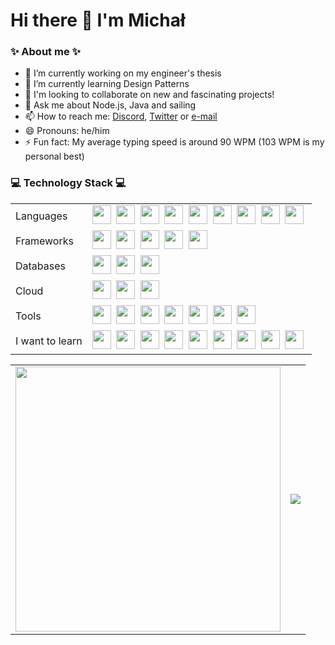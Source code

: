 <h1> Hi there 👋 I'm Michał </h1>

<h3>✨ About me ✨</h3>

- 🔭 I’m currently working on my engineer's thesis
- 🌱 I’m currently learning Design Patterns
- 👯 I'm looking to collaborate on new and fascinating projects!
- 💬 Ask me about Node.js, Java and sailing
- 📫 How to reach me: <a href="https://discordapp.com/users/401427838772707351">Discord</a>, <a href="https://twitter.com/lilhueh">Twitter</a> or <a href="mailto:mt.michaltangri@gmail.com">e-mail</a>
- 😄 Pronouns: he/him
- ⚡ Fun fact: My average typing speed is around 90 WPM (103 WPM is my personal best)

<h3>💻 Technology Stack 💻</h3>

<table>
    <tr>
        <td>Languages</td>
        <td>
            <span><img src="https://cdn.jsdelivr.net/gh/devicons/devicon@latest/icons/javascript/javascript-original.svg" width="30px"></span>&nbsp;
            <span><img src="https://cdn.jsdelivr.net/gh/devicons/devicon@latest/icons/typescript/typescript-original.svg" width="30px"></span>&nbsp;
            <span><img src="https://cdn.jsdelivr.net/gh/devicons/devicon@latest/icons/python/python-original.svg" width="30px"></span>&nbsp;
            <span><img src="https://cdn.jsdelivr.net/gh/devicons/devicon@latest/icons/java/java-original.svg" width="30px"></span>&nbsp;
            <span><img src="https://cdn.jsdelivr.net/gh/devicons/devicon@latest/icons/cplusplus/cplusplus-original.svg" width="30px"></span>&nbsp;
            <span><img src="https://cdn.jsdelivr.net/gh/devicons/devicon@latest/icons/php/php-original.svg" width="30px"></span>&nbsp;
            <span><img src="https://cdn.jsdelivr.net/gh/devicons/devicon@latest/icons/html5/html5-plain.svg" width="30px"></span>&nbsp;
            <span><img src="https://cdn.jsdelivr.net/gh/devicons/devicon@latest/icons/css3/css3-original.svg" width="30px"></span>&nbsp;
            <span><img src="https://cdn.jsdelivr.net/gh/devicons/devicon@latest/icons/sass/sass-original.svg" width="30px"></span>&nbsp;
        </td>
    </tr>
    <tr>
        <td>Frameworks</td>
        <td>
            <span><img src="https://cdn.jsdelivr.net/gh/devicons/devicon@latest/icons/nodejs/nodejs-original.svg" width="30px"></span>&nbsp;
            <span><img src="https://cdn.jsdelivr.net/gh/devicons/devicon@latest/icons/express/express-original.svg" width="30px"></span>&nbsp;
            <span><img src="https://cdn.jsdelivr.net/gh/devicons/devicon@latest/icons/react/react-original.svg" width="30px"></span>&nbsp;
            <span><img src="https://cdn.jsdelivr.net/gh/devicons/devicon@latest/icons/jest/jest-plain.svg" width="30px"></span>&nbsp;
            <span><img src="https://cdn.jsdelivr.net/gh/devicons/devicon@latest/icons/bootstrap/bootstrap-plain.svg" width="30px"></span>&nbsp;
        </td>
    </tr>
    <tr>
        <td>Databases</td>
        <td>
            <span><img src="https://cdn.jsdelivr.net/gh/devicons/devicon@latest/icons/mongodb/mongodb-original.svg" width="30px"></span>&nbsp;
            <span><img src="https://cdn.jsdelivr.net/gh/devicons/devicon@latest/icons/postgresql/postgresql-original.svg" width="30px"></span>&nbsp;
            <span><img src="https://cdn.jsdelivr.net/gh/devicons/devicon@latest/icons/mysql/mysql-original.svg" width="30px"></span>&nbsp;
        </td>
    </tr>
    <tr>
        <td>Cloud</td>
        <td>
            <span><img src="https://cdn.jsdelivr.net/gh/devicons/devicon@latest/icons/firebase/firebase-plain.svg" width="30px"></span>&nbsp;
            <span><img src="https://cdn.jsdelivr.net/gh/devicons/devicon@latest/icons/googlecloud/googlecloud-original.svg" width="30px"></span>&nbsp;
            <span><img src="https://cdn.jsdelivr.net/gh/devicons/devicon@latest/icons/heroku/heroku-plain.svg" width="30px"></span>&nbsp;
        </td>
    </tr>
    <tr>
        <td>Tools</td>
        <td>
            <span><img src="https://cdn.jsdelivr.net/gh/devicons/devicon@latest/icons/npm/npm-original-wordmark.svg" width="30px"></span>&nbsp;
            <span><img src="https://cdn.jsdelivr.net/gh/devicons/devicon@latest/icons/git/git-original.svg" width="30px"></span>&nbsp;
            <span><img src="https://cdn.jsdelivr.net/gh/devicons/devicon@latest/icons/vscode/vscode-original.svg" width="30px"></span>&nbsp;
            <span><img src="https://plugins.jetbrains.com/assets/icons/jetbrains.png" width="30px"></span>&nbsp;
            <span><img src="https://symbols.getvecta.com/stencil_92/21_postman-icon.fddaf8a27f.svg" width="30px"></span>&nbsp;
            <span><img src="https://cdn.jsdelivr.net/gh/devicons/devicon@latest/icons/windows8/windows8-original.svg" width="30px"></span>&nbsp;
            <span><img src="https://cdn.jsdelivr.net/gh/devicons/devicon@latest/icons/ubuntu/ubuntu-plain.svg" width="30px"></span>&nbsp;
        </td>
    </tr>
    <tr>
        <td>I want to learn</td>
        <td>
            <span><img src="https://cdn.jsdelivr.net/gh/devicons/devicon@latest/icons/spring/spring-original.svg" width="30px"></span>&nbsp;
            <span><img src="https://cdn.jsdelivr.net/gh/devicons/devicon@latest/icons/docker/docker-plain.svg" width="30px"></span>&nbsp;
            <span><img src="https://cdn.jsdelivr.net/gh/devicons/devicon@latest/icons/django/django-original.svg" width="30px"></span>&nbsp;
            <span><img src="https://cdn.jsdelivr.net/gh/devicons/devicon@latest/icons/flask/flask-original-wordmark.svg" width="30px"></span>&nbsp;
            <span><img src="https://cdn.jsdelivr.net/gh/devicons/devicon@latest/icons/electron/electron-original.svg" width="30px"></span>&nbsp;
            <span><img src="https://cdn.jsdelivr.net/gh/devicons/devicon@latest/icons/redis/redis-plain.svg" width="30px"></span>&nbsp;
            <span><img src="https://cdn.jsdelivr.net/gh/devicons/devicon@latest/icons/jquery/jquery-original.svg" width="30px"></span>&nbsp;
            <span><img src="https://cdn.jsdelivr.net/gh/devicons/devicon@latest/icons/lua/lua-original-wordmark.svg" width="30px"></span>&nbsp;
            <span><img src="https://cdn.jsdelivr.net/gh/devicons/devicon@latest/icons/vim/vim-original.svg" width="30px"></span>&nbsp;
        </td>
    </tr>
</table>

<table>
    <tr>
        <td><img src="https://github-readme-stats.vercel.app/api?username=michal-tangri&show_icons=true&theme=tokyonight" width="424x"></td>
        <td><img src="https://github-readme-stats.vercel.app/api/top-langs/?username=michal-tangri&layout=compact&theme=tokyonight"></td>
    </tr>
</table>

